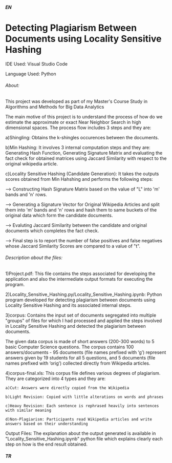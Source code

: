 ##### EN
# Detecting Plagiarism Between Documents using Locality Sensitive Hashing

IDE Used: Visual Studio Code

Language Used: Python

###### About:

This project was developed as part of my Master's Course Study in Algorithms and Methods for Big Data Analytics

The main motive of this project is to understand the process of how do we estimate the approximate or exact Near Neighbor Search in high dimensional spaces. The process flow includes 3 steps and they are:

  a)Shingling: Obtains the k-shingles occurences between the documents.

  b)Min Hashing: It involves 3 internal computation steps and they are: Generating Hash Function, Generating Signature Matrix and evaluating the fact check for obtained matrices using Jaccard Similarity with respect to the original wikipedia article.

  c)Locality Sensitive Hashing (Candidate Generation): It takes the outputs scores obtained from Min Hahshing and performs the following steps:

--> Constructing Hash Signature Matrix based on the value of "L" into 'm' bands and 'n' rows.

--> Generating a Signature Vector for Original Wikipedia Articles and split them into 'm' bands and 'n' rows and hash them to same buckets of the original data which form the candidate documents.
    
--> Evaluting Jaccard Similarity between the candidate and original documents which completes the fact check.

--> Final step is to report the number of false positives and false negatives whose Jaccard Similarity Scores are compared to a value of "t".

###### Description about the files:

  1)Project.pdf: This file contains the steps associated for developing the application and also the intermediate output formats for executing the program.

  2)Locality_Sensitive_Hashing.py/Locality_Sensitive_Hashing.ipynb: Python program developed for detecting plagiarism between documents using Locality Sensitive Hashing and its associated internal steps.

  3)corpus: Contains the input set of documents segregated into multiple "groups" of files for which I had processed and applied the steps involved in Locality Sensitive Hashing and detected the plagiarism between documents.

The given data corpus is made of short answers (200-300 words) to 5 basic Computer Science questions. The corpus contains 100 answers/documents - 95 documents (file names prefixed with ‘g’) represent answers given by 19 students for all 5 questions, and 5 documents (file names prefixed with ‘orig’) collected directly from Wikipedia articles.

  4)corpus-final.xls: 
This corpus file defines various degrees of plagiarism. They are categorized into 4 types and they are:

    a)Cut: Answers were directly copied from the Wikipedia
  
    b)Light Revision: Copied with little alterations on words and phrases
  
    c)Heavy Revision: Each sentence is rephrased heavily into sentences with similar meaning
  
    d)Non-Plagiarism: Participants read Wikipedia articles and write answers based on their understanding
  
Output Files: The explanation about the output generated is available in "Locality_Sensitive_Hashing.ipynb" python file which explains clearly each step on how is the end result obtained.
  
##### TR



